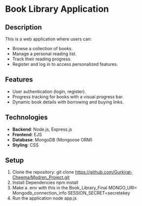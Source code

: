 # Book Library Application

## Description
This is a web application where users can:
- Browse a collection of books.
- Manage a personal reading list.
- Track their reading progress.
- Register and log in to access personalized features.

## Features
- User authentication (login, register).
- Progress tracking for books with a visual progress bar.
- Dynamic book details with borrowing and buying links.

## Technologies
- **Backend**: Node.js, Express.js
- **Frontend**: EJS
- **Database**: MongoDB (Mongoose ORM)
- **Styling**: CSS

## Setup
1. Clone the repository:
   git clone https://github.com/Gurkirat-Cheema/Modren_Project.git
2. Install Dependencies
   npm install
3. Make a .env with this in the Book_Library_Final
MONGO_URI= Mongodb_connection_info
SESSION_SECRET=secretekey
4. Run the application
   node app.js
